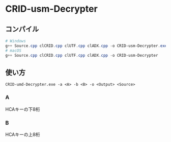 # CRID-usm-Decrypter
## コンパイル
```powershell
# Windows
g++ Source.cpp clCRID.cpp clUTF.cpp clADX.cpp -o CRID-usm-Decrypter.exe -fexec-charset=CP932
# macOS
g++ Source.cpp clCRID.cpp clUTF.cpp clADX.cpp -o CRID-usm-Decrypter
```
## 使い方  
```
CRID-umd-Decrypter.exe -a <A> -b <B> -o <Output> <Source>
```
### A
HCAキーの下8桁
### B
HCAキーの上8桁
